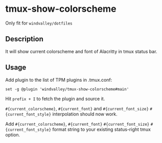 # tmux-show-colorscheme

Only fit for `windvalley/dotfiles`

## Description

It will show current colorscheme and font of Alacritty in tmux status bar.

## Usage

Add plugin to the list of TPM plugins in .tmux.conf:

```text
set -g @plugin 'windvalley/tmux-show-colorscheme#main'
```

Hit `prefix + I` to fetch the plugin and source it.

`#{current_colorscheme}`, `#{current_font}` and `#{current_font_size}`
`#{current_font_style}` interpolation should now work.

Add `#{current_colorscheme}`, `#{current_font}` `#{current_font_size}`
`#{current_font_style}` format string to your existing status-right tmux option.
